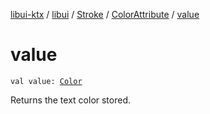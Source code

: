 [libui-ktx](../../../index.md) / [libui](../../index.md) / [Stroke](../index.md) / [ColorAttribute](index.md) / [value](./value.md)

# value

`val value: `[`Color`](../-color/index.md)

Returns the text color stored.

